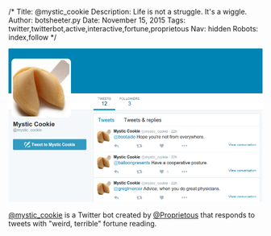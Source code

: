/*
Title: @mystic_cookie
Description: Life is not a struggle. It's a wiggle.
Author: botsheeter.py
Date: November 15, 2015
Tags: twitter,twitterbot,active,interactive,fortune,proprietous
Nav: hidden
Robots: index,follow
*/

[![](/content/bots/twitterbots/images/mystic_cookie.png)](https://twitter.com/mystic_cookie)

[@mystic_cookie](https://twitter.com/mystic_cookie) is a Twitter bot created by [@Proprietous](https://twitter.com/Proprietous) that responds to tweets with "weird, terrible" fortune reading.
